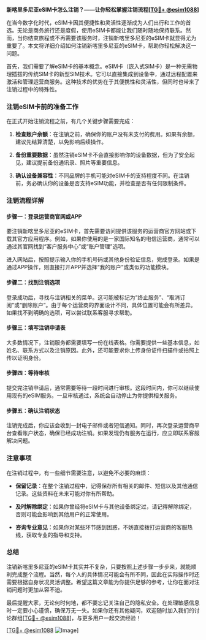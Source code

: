 **新喀里多尼亚eSIM卡怎么注销？——让你轻松掌握注销流程[[TG💪+ @esim1088](https://t.me/s/esim1088)]**

在当今数字化时代，eSIM卡因其便捷性和灵活性逐渐成为人们出行和工作的首选。无论是商务旅行还是度假，使用eSIM卡都能让我们随时随地保持联系。然而，当你结束旅程或不再需要该服务时，注销新喀里多尼亚的eSIM卡就显得尤为重要了。本文将详细介绍如何注销新喀里多尼亚的eSIM卡，帮助你轻松解决这一问题。

首先，我们需要了解eSIM卡的基本概念。eSIM卡（嵌入式SIM卡）是一种无需物理插拔的传统SIM卡的新型SIM技术。它可以直接集成到设备中，通过远程配置来激活和管理运营商服务。这种技术的优势在于其便携性和灵活性，但同时也带来了注销过程中的特殊性。

### 注销eSIM卡前的准备工作

在正式开始注销流程之前，有几个关键步骤需要完成：

1. **检查账户余额**：在注销之前，确保你的账户没有未支付的费用。如果有余额，建议先结算清楚，以免影响后续操作。
   
2. **备份重要数据**：虽然注销eSIM卡不会直接影响你的设备数据，但为了安全起见，建议提前备份通讯录、照片等重要信息。

3. **确认设备兼容性**：不同品牌的手机可能对eSIM卡的支持程度不同。在注销前，务必确认你的设备是否支持eSIM功能，并检查是否有任何限制条件。

### 注销流程详解

#### 步骤一：登录运营商官网或APP

要注销新喀里多尼亚的eSIM卡，首先需要访问提供该服务的运营商官方网站或下载其官方应用程序。例如，如果你使用的是一家国际知名的电信运营商，通常可以通过其官网找到“客户服务中心”或“账户管理”选项。

进入网站后，按照提示输入你的手机号码或其他身份验证信息，完成登录。如果是通过APP操作，则直接打开APP并选择“我的账户”或类似的功能模块。

#### 步骤二：找到注销选项

登录成功后，寻找与注销相关的菜单。这可能被标记为“终止服务”、“取消订阅”或“删除账户”。由于每个运营商的界面设计不同，具体位置可能会有所差异。如果找不到明确的选项，可以尝试联系客服寻求帮助。

#### 步骤三：填写注销申请表

大多数情况下，注销服务都需要填写一份在线表格。你需要提供一些基本信息，如姓名、联系方式以及注销原因。此外，还可能要求你上传身份证件扫描件或拍照上传以证明身份。

#### 步骤四：等待审核

提交完注销申请后，通常需要等待一段时间进行审核。这段时间内，你可以继续使用现有的eSIM服务。一旦审核通过，系统会自动停止为你提供相关服务。

#### 步骤五：确认注销状态

注销完成后，你应该会收到一封电子邮件或者短信通知。同时，再次登录运营商平台查看账户状态，确保已经成功注销。如果发现仍有服务在运行，应立即联系客服解决问题。

### 注意事项

在注销过程中，有一些细节需要注意，以避免不必要的麻烦：

- **保留记录**：在整个注销过程中，记得保存所有相关的邮件、短信以及其他通信记录。这些资料在未来可能对你有所帮助。
  
- **及时解除绑定**：如果你曾经将eSIM卡与其他设备绑定过，请记得解除绑定，否则可能会影响到其他用户的正常使用。

- **咨询专业意见**：如果你对某些环节感到困惑，不妨直接拨打运营商的客服热线，获取专业的指导和支持。

### 总结

注销新喀里多尼亚的eSIM卡其实并不复杂，只要按照上述步骤一步步来，就能顺利完成整个流程。当然，每个人的具体情况可能会有所不同，因此在实际操作时还需要根据自身状况灵活调整。希望这篇文章能为你提供足够的参考，让你在面对注销问题时更加从容不迫。

最后提醒大家，无论何时何地，都不要忘记关注自己的隐私安全。在处理敏感信息时一定要小心谨慎，确保万无一失。如果你还有其他疑问，欢迎随时加入我们的讨论群组[[TG💪+ @esim1088](https://t.me/s/esim1088)]，与更多用户一起交流经验！

[[TG💪+ @esim1088](https://t.me/s/esim1088) ![Image](https://i.postimg.cc/4NQfJmqS/Snipaste-2025-05-13-00-14-12.png)]